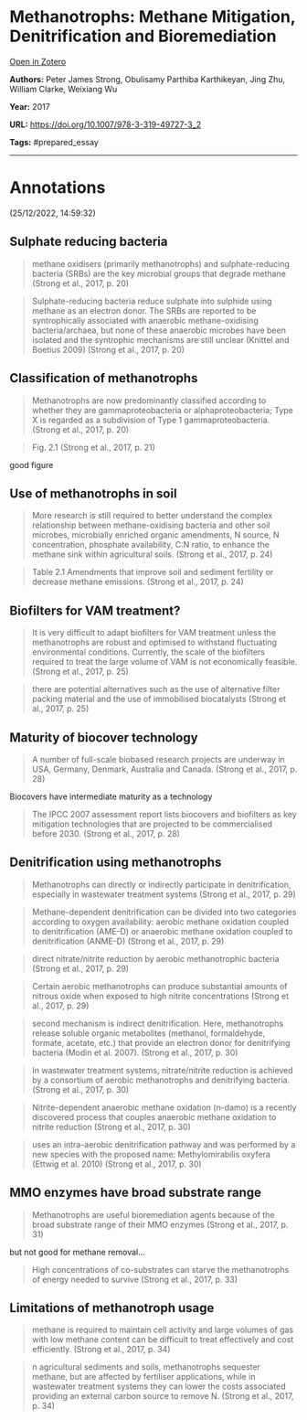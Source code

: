 # Methanotrophs: Methane Mitigation, Denitrification and Bioremediation
[Open in Zotero](zotero://select/items/@StrongEtAl_2017a)

**Authors:** Peter James Strong, Obulisamy Parthiba Karthikeyan, Jing Zhu, William Clarke, Weixiang Wu

**Year:** 2017

**URL:** https://doi.org/10.1007/978-3-319-49727-3_2

**Tags:** #prepared_essay 

---

# Annotations  
(25/12/2022, 14:59:32)

## Sulphate reducing bacteria 
> methane oxidisers (primarily methanotrophs) and sulphate-reducing bacteria (SRBs) are the key microbial groups that degrade methane (Strong et al., 2017, p. 20)

> Sulphate-reducing bacteria reduce sulphate into sulphide using methane as an electron donor. The SRBs are reported to be syntrophically associated with anaerobic methane-oxidising bacteria/archaea, but none of these anaerobic microbes have been isolated and the syntrophic mechanisms are still unclear (Knittel and Boetius 2009) (Strong et al., 2017, p. 20)

## Classification of methanotrophs 
> Methanotrophs are now predominantly classified according to whether they are gammaproteobacteria or alphaproteobacteria; Type X is regarded as a subdivision of Type 1 gammaproteobacteria. (Strong et al., 2017, p. 20)

> Fig. 2.1 (Strong et al., 2017, p. 21)

good figure

## Use of methanotrophs in soil 
> More research is still required to better understand the complex relationship between methane-oxidising bacteria and other soil microbes, microbially enriched organic amendments, N source, N concentration, phosphate availability, C:N ratio, to enhance the methane sink within agricultural soils. (Strong et al., 2017, p. 24)

> Table 2.1 Amendments that improve soil and sediment fertility or decrease methane emissions. (Strong et al., 2017, p. 24)

## Biofilters for VAM treatment? 
> It is very difficult to adapt biofilters for VAM treatment unless the methanotrophs are robust and optimised to withstand fluctuating environmental conditions. Currently, the scale of the biofilters required to treat the large volume of VAM is not economically feasible. (Strong et al., 2017, p. 25)

> there are potential alternatives such as the use of alternative filter packing material and the use of immobilised biocatalysts (Strong et al., 2017, p. 25)

## Maturity of biocover technology 
> A number of full-scale biobased research projects are underway in USA, Germany, Denmark, Australia and Canada. (Strong et al., 2017, p. 28)

Biocovers have intermediate maturity as a technology

> The IPCC 2007 assessment report lists biocovers and biofilters as key mitigation technologies that are projected to be commercialised before 2030. (Strong et al., 2017, p. 28)

## Denitrification using methanotrophs 
> Methanotrophs can directly or indirectly participate in denitrification, especially in wastewater treatment systems (Strong et al., 2017, p. 29)

> Methane-dependent denitrification can be divided into two categories according to oxygen availability: aerobic methane oxidation coupled to denitrification (AME-D) or anaerobic methane oxidation coupled to denitrification (ANME-D) (Strong et al., 2017, p. 29)

> direct nitrate/nitrite reduction by aerobic methanotrophic bacteria (Strong et al., 2017, p. 29)

> Certain aerobic methanotrophs can produce substantial amounts of nitrous oxide when exposed to high nitrite concentrations (Strong et al., 2017, p. 29)

> second mechanism is indirect denitrification. Here, methanotrophs release soluble organic metabolites (methanol, formaldehyde, formate, acetate, etc.) that provide an electron donor for denitrifying bacteria (Modin et al. 2007). (Strong et al., 2017, p. 30)

> In wastewater treatment systems, nitrate/nitrite reduction is achieved by a consortium of aerobic methanotrophs and denitrifying bacteria. (Strong et al., 2017, p. 30)

> Nitrite-dependent anaerobic methane oxidation (n-damo) is a recently discovered process that couples anaerobic methane oxidation to nitrite reduction (Strong et al., 2017, p. 30)

> uses an intra-aerobic denitrification pathway and was performed by a new species with the proposed name: Methylomirabilis oxyfera (Ettwig et al. 2010) (Strong et al., 2017, p. 30)

## MMO enzymes have broad substrate range 
> Methanotrophs are useful bioremediation agents because of the broad substrate range of their MMO enzymes (Strong et al., 2017, p. 31)

but not good for methane removal...

> High concentrations of co-substrates can starve the methanotrophs of energy needed to survive (Strong et al., 2017, p. 33)

## Limitations of methanotroph usage 
> methane is required to maintain cell activity and large volumes of gas with low methane content can be difficult to treat effectively and cost efficiently. (Strong et al., 2017, p. 34)

> n agricultural sediments and soils, methanotrophs sequester methane, but are affected by fertiliser applications, while in wastewater treatment systems they can lower the costs associated providing an external carbon source to remove N. (Strong et al., 2017, p. 34)